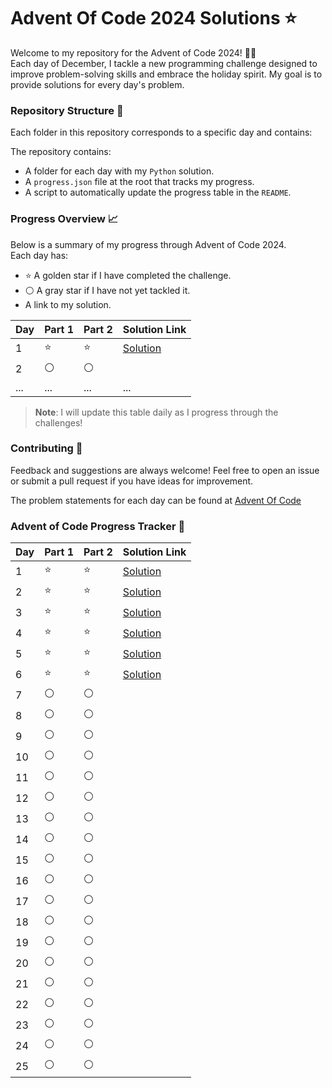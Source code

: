 # Advent Of Code 2024 Solutions ⭐

Welcome to my repository for the Advent of Code 2024! 🎄✨  
Each day of December, I tackle a new programming challenge designed to improve problem-solving skills and embrace the holiday spirit. My goal is to provide solutions for every day's problem.

### Repository Structure 📂
Each folder in this repository corresponds to a specific day and contains:

The repository contains:

- A folder for each day with my `Python` solution.
- A `progress.json` file at the root that tracks my progress.
- A script to automatically update the progress table in the `README`.

### Progress Overview 📈
Below is a summary of my progress through Advent of Code 2024.  
Each day has:

- ⭐ A golden star if I have completed the challenge.
- ⚪ A gray star if I have not yet tackled it.
- A link to my solution.

| Day  | Part 1 | Part 2 | Solution Link               |
|------|--------|--------|-----------------------------|
| 1    | ⭐      | ⭐      | [Solution]() |
| 2    | ⚪      | ⚪      |                             |
| ...  | ...    | ...    | ...                         |

> **Note**: I will update this table daily as I progress through the challenges!

### Contributing 🤝
Feedback and suggestions are always welcome! Feel free to open an issue or submit a pull request if you have ideas for improvement.

The problem statements for each day can be found at [Advent Of Code](https://adventofcode.com/)

### Advent of Code Progress Tracker 📅
| Day | Part 1 | Part 2 | Solution Link |
|-----|--------|--------|---------------|
| 1   | ⭐      | ⭐      | [Solution](day1/solution.py) |
| 2   | ⭐      | ⭐      | [Solution](day2/solution.py) |
| 3   | ⭐      | ⭐      | [Solution](day3/solution.py) |
| 4   | ⭐      | ⭐      | [Solution](day4/) |
| 5   | ⭐      | ⭐      | [Solution](day5/) |
| 6   | ⭐      | ⭐      | [Solution](day6/) |
| 7   | ⚪      | ⚪      |  |
| 8   | ⚪      | ⚪      |  |
| 9   | ⚪      | ⚪      |  |
| 10   | ⚪      | ⚪      |  |
| 11   | ⚪      | ⚪      |  |
| 12   | ⚪      | ⚪      |  |
| 13   | ⚪      | ⚪      |  |
| 14   | ⚪      | ⚪      |  |
| 15   | ⚪      | ⚪      |  |
| 16   | ⚪      | ⚪      |  |
| 17   | ⚪      | ⚪      |  |
| 18   | ⚪      | ⚪      |  |
| 19   | ⚪      | ⚪      |  |
| 20   | ⚪      | ⚪      |  |
| 21   | ⚪      | ⚪      |  |
| 22   | ⚪      | ⚪      |  |
| 23   | ⚪      | ⚪      |  |
| 24   | ⚪      | ⚪      |  |
| 25   | ⚪      | ⚪      |  |
